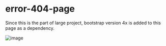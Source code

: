 # error-404-page

Since this is the part of large project, bootstrap version 4x is added to this page as a dependency.


![image](https://user-images.githubusercontent.com/6047788/131340292-e475fcab-0cbf-4f3f-8fc2-870b54340456.png)
